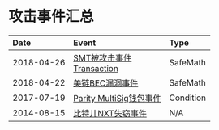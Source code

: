# 攻击事件汇总

Date | Event | Type
:-|:-|:-
2018-04-26 |[SMT被攻击事件](https://zhuanlan.zhihu.com/p/36116810) <br>[Transaction](https://etherscan.io/address/0x55f93985431fc9304077687a35a1ba103dc1e081#code) |SafeMath
2018-04-22 |[美链BEC漏洞事件](https://learnblockchain.cn/2018/04/25/bec-overflow/) |SafeMath
2017-07-19 |[Parity MultiSig钱包事件](https://zhuanlan.zhihu.com/p/28346439) |Condition
2014-08-15 |[比特儿NXT失窃事件](http://www.8btc.com/bter49) | N/A

